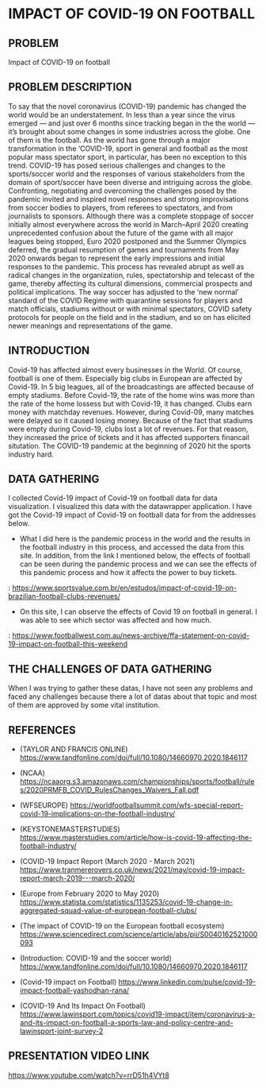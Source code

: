 # IMPACT OF COVID-19 ON FOOTBALL

## PROBLEM 
Impact of COVID-19 on football

## PROBLEM DESCRIPTION
To say that the novel coronavirus (COVID-19) pandemic has changed the world would be an understatement. In less than a year since the virus emerged — and just over 6 months since tracking began in the the world — it’s brought about some changes in some industries across the globe. One of them is the football.
As the world has gone through a major transformation in the ‘COVID-19, sport in general and football as the most popular mass spectator sport, in particular, has been no exception to this trend.
COVID-19 has posed serious challenges and changes to the sports/soccer world and the responses of various stakeholders from the domain of sport/soccer have been diverse and intriguing across the globe.
Confronting, negotiating and overcoming the challenges posed by the pandemic invited and inspired novel responses and strong improvisations from soccer bodies to players, from referees to spectators, and from journalists to sponsors.
Although there was a complete stoppage of soccer initially almost everywhere across the world in March–April 2020 creating unprecedented confusion about the future of the game with all major leagues being stopped, Euro 2020 postponed and the Summer Olympics deferred, the gradual resumption of games and tournaments from May 2020 onwards began to represent the early impressions and initial responses to the pandemic.
This process has revealed abrupt as well as radical changes in the organization, rules, spectatorship and telecast of the game, thereby affecting its cultural dimensions, commercial prospects and political implications. The way soccer has adjusted to the ‘new normal’ standard of the COVID Regime with quarantine sessions for players and match officials, stadiums without or with minimal spectators, COVID safety protocols for people on the field and in the stadium, and so on has elicited newer meanings and representations of the game.

## INTRODUCTION
Covid-19 has affected almost every businesses in the World. Of course, football is one of them. Especially big clubs in European are affected by Covid-19.
In 5 big leagues, all of the broadcastings are affected because of empty stadiums.
Before Covid-19, the rate of the home wins was more than the rate of the home lossess but with Covid-19, it has changed.
Clubs earn money with matchday revenues. However, during Covid-09, many matches were delayed so it caused losing money.
Because of the fact that stadiums were empty during Covid-19, clubs lost a lot of revenues. For that reason, they increased the price of tickets and it has affected supporters financail situtation.
The COVID-19 pandemic at the beginning of 2020 hit the sports industry hard.

## DATA GATHERING
I collected Covid-19 impact of Covid-19 on football data for data visualization. I visualized this data with the datawrapper application. I have got the Covid-19 impact of Covid-19 on football data for from the addresses below.

- What I did here is the pandemic process in the world and the results in the football industry in this process, and accessed the data from this site. In addition, from the link I mentioned below, the effects of football can be seen during the pandemic process and we can see the effects of this pandemic process and how it affects the power to buy tickets.
 
: https://www.sportsvalue.com.br/en/estudos/impact-of-covid-19-on-brazilian-football-clubs-revenues/

- On this site, I can observe the effects of Covid 19 on football in general. I was able to see which sector was affected and how much.

: https://www.footballwest.com.au/news-archive/ffa-statement-on-covid-19-impact-on-football-this-weekend

## THE CHALLENGES OF DATA GATHERING
When I was trying to gather these datas, I have not seen any problems and faced any challenges because there a lot of datas about that topic and most of them are approved by some vital institution.

## REFERENCES
- (TAYLOR AND FRANCIS ONLINE) https://www.tandfonline.com/doi/full/10.1080/14660970.2020.1846117
  
- (NCAA) https://ncaaorg.s3.amazonaws.com/championships/sports/football/rules/2020PRMFB_COVID_RulesChanges_Waivers_Fall.pdf
 
- (WFSEUROPE) https://worldfootballsummit.com/wfs-special-report-covid-19-implications-on-the-football-industry/

- (KEYSTONEMASTERSTUDIES) https://www.masterstudies.com/article/how-is-covid-19-affecting-the-football-industry/

- (COVID-19 Impact Report (March 2020 - March 2021) https://www.tranmererovers.co.uk/news/2021/may/covid-19-impact-report-march-2019---march-2020/

- (Europe from February 2020 to May 2020) https://www.statista.com/statistics/1135253/covid-19-change-in-aggregated-squad-value-of-european-football-clubs/

- (The impact of COVID-19 on the European football ecosystem) https://www.sciencedirect.com/science/article/abs/pii/S0040162521000093

- (Introduction: COVID-19 and the soccer world) https://www.tandfonline.com/doi/full/10.1080/14660970.2020.1846117

- (Covid-19 impact on Football) https://www.linkedin.com/pulse/covid-19-impact-football-yashodhan-rana/

- (COVID-19 And Its Impact On Football) https://www.lawinsport.com/topics/covid19-impact/item/coronavirus-a-and-its-impact-on-football-a-sports-law-and-policy-centre-and-lawinsport-joint-survey-2

## PRESENTATION VIDEO LINK 
https://www.youtube.com/watch?v=rrD51h4VYt8



